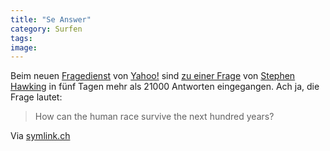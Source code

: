 ```yaml
---
title: "Se Answer"
category: Surfen
tags: 
image: 
---
```


Beim neuen [Fragedienst](http://answers.yahoo.com/) von [Yahoo!](http://www.yahoo.com) sind [zu einer Frage](http://answers.yahoo.com/question/index;_ylt=A9FJusGxxLBEamwB.QDsy6IX?qid=20060704195516AAnrdOD) von [Stephen Hawking](http://de.wikipedia.org/wiki/Stephen_Hawking) in fünf Tagen mehr als 21000 Antworten eingegangen. Ach ja, die Frage lautet:
> How can the human race survive the next hundred years?

Via [symlink.ch](http://www.symlink.ch/article.pl?sid=06/07/10/1047258)